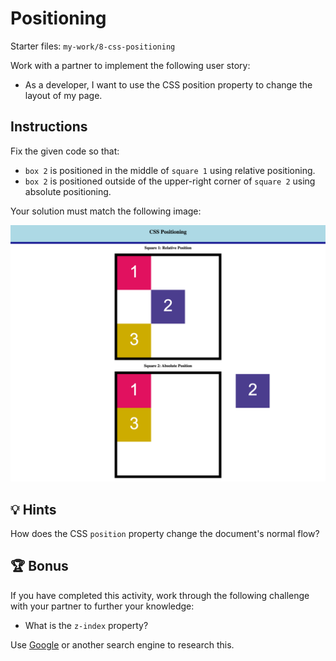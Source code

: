 # Positioning

Starter files: `my-work/8-css-positioning`

Work with a partner to implement the following user story:

- As a developer, I want to use the CSS position property to change the layout of my page.

## Instructions

Fix the given code so that:

- `box 2` is positioned in the middle of `square 1` using relative positioning.
- `box 2` is positioned outside of the upper-right corner of `square 2` using absolute positioning.

Your solution must match the following image:

![Box 2 is positioned in the center of Square 1, while in Square 2, Box 2 is positioned outside the square.](./assets/image-1.png)

## 💡 Hints

How does the CSS `position` property change the document's normal flow?

## 🏆 Bonus

If you have completed this activity, work through the following challenge with your partner to further your knowledge:

- What is the `z-index` property?

Use [Google](https://www.google.com) or another search engine to research this.
